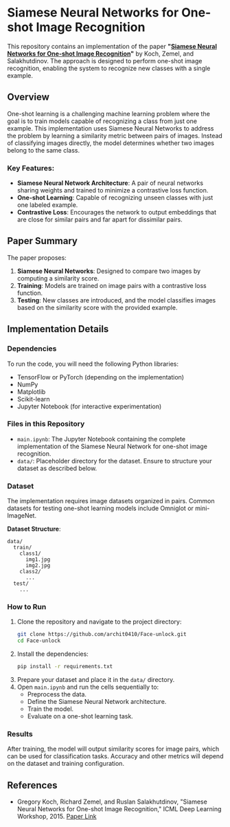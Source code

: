 # Siamese Neural Networks for One-shot Image Recognition

This repository contains an implementation of the paper **"[Siamese Neural Networks for One-shot Image Recognition](https://www.cs.cmu.edu/~rsalakhu/papers/oneshot1.pdf)"** by Koch, Zemel, and Salakhutdinov. The approach is designed to perform one-shot image recognition, enabling the system to recognize new classes with a single example.

## Overview

One-shot learning is a challenging machine learning problem where the goal is to train models capable of recognizing a class from just one example. This implementation uses Siamese Neural Networks to address the problem by learning a similarity metric between pairs of images. Instead of classifying images directly, the model determines whether two images belong to the same class.

### Key Features:
- **Siamese Neural Network Architecture**: A pair of neural networks sharing weights and trained to minimize a contrastive loss function.
- **One-shot Learning**: Capable of recognizing unseen classes with just one labeled example.
- **Contrastive Loss**: Encourages the network to output embeddings that are close for similar pairs and far apart for dissimilar pairs.

## Paper Summary

The paper proposes:
1. **Siamese Neural Networks**: Designed to compare two images by computing a similarity score.
2. **Training**: Models are trained on image pairs with a contrastive loss function.
3. **Testing**: New classes are introduced, and the model classifies images based on the similarity score with the provided example.

## Implementation Details

### Dependencies
To run the code, you will need the following Python libraries:
- TensorFlow or PyTorch (depending on the implementation)
- NumPy
- Matplotlib
- Scikit-learn
- Jupyter Notebook (for interactive experimentation)

### Files in this Repository
- `main.ipynb`: The Jupyter Notebook containing the complete implementation of the Siamese Neural Network for one-shot image recognition.
- `data/`: Placeholder directory for the dataset. Ensure to structure your dataset as described below.

### Dataset
The implementation requires image datasets organized in pairs. Common datasets for testing one-shot learning models include Omniglot or mini-ImageNet.

**Dataset Structure**:
```
data/
  train/
    class1/
      img1.jpg
      img2.jpg
    class2/
      ...
  test/
    ...
```

### How to Run
1. Clone the repository and navigate to the project directory:
   ```bash
   git clone https://github.com/archit0410/Face-unlock.git
   cd Face-unlock
   ```
2. Install the dependencies:
   ```bash
   pip install -r requirements.txt
   ```
3. Prepare your dataset and place it in the `data/` directory.
4. Open `main.ipynb` and run the cells sequentially to:
   - Preprocess the data.
   - Define the Siamese Neural Network architecture.
   - Train the model.
   - Evaluate on a one-shot learning task.

### Results
After training, the model will output similarity scores for image pairs, which can be used for classification tasks. Accuracy and other metrics will depend on the dataset and training configuration.

## References
- Gregory Koch, Richard Zemel, and Ruslan Salakhutdinov, "Siamese Neural Networks for One-shot Image Recognition," ICML Deep Learning Workshop, 2015. [Paper Link](https://www.cs.cmu.edu/~rsalakhu/papers/oneshot1.pdf)
